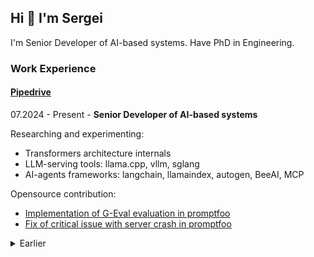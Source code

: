## Hi 👋 I'm Sergei

I'm Senior Developer of AI-based systems. Have PhD in Engineering.

### Work Experience

#### [Pipedrive](https://www.pipedrive.com/)

07.2024 - Present - **Senior Developer of AI-based systems**

Researching and experimenting:
- Transformers architecture internals
- LLM-serving tools: llama.cpp, vllm, sglang
- AI-agents frameworks: langchain, llamaindex, autogen, BeeAI, MCP

Opensource contribution:
- [Implementation of G-Eval evaluation in promptfoo](https://github.com/promptfoo/promptfoo/pull/2436)
- [Fix of critical issue with server crash in promptfoo](https://github.com/promptfoo/promptfoo/pull/3593)

<details>

<summary>Earlier</summary>

05.2020 - 06.2024 - **Senior Backend Developer**

One of cofounders (technical part) of [AI-powered Sales Assistant (AISA)](https://www.pipedrive.com/en/newsroom/pipedrive-unveiled-ai-powered-sales-assistant-to-significantly-boost-sales-performance)
- idea and implementation method of company-specific AI assistant;
- research and development of project prototype;
- ML algorithm update with automatic features selection and next action recommendation;
- full pipeline to delivery predictions and recommendations to customers;

Publications:
- [Naive Bayes Classifier Amplification](https://medium.com/pipedrive-engineering/naive-bayes-classifier-amplification-cedd959e002d)
- [Markovian Recommendations | Markov Chains](https://medium.com/pipedrive-engineering/next-best-action-recommendations-based-on-the-naive-bayes-behavioral-model-and-non-markovian-4e7a3d04cebc)

Opensource:
- [multithreading and multiprocessing tasks executor](https://github.com/schipiga/tasks-pool)
- [nodejs interactive debugger](https://github.com/schipiga/i-debug)
- [couchdb adapter for migration tool](https://github.com/schipiga/east-couchdb)
- [bug fixing in react player component](https://github.com/cookpete/react-player/pull/894)

08.2018 - 05.2020 - **Machine Learning Engineer**

Responsibilities:
- Develop solutions for production AI;
- Machine learning tools troubleshooting;
- Data scientists support;

Publications:
- [ML Code vs AWS Lambda Limits](https://medium.com/pipedrive-developers/ml-code-vs-aws-lambda-limits-6deb78a7e911)
- [Distribution density score](https://medium.com/@chipiga86/distribution-density-score-d8d22c9055b1)
- [Python monkey-patching like a boss](https://medium.com/@chipiga86/python-monkey-patching-like-a-boss-87d7ddb8098e)
- [Machine learning in tests generating](https://medium.com/@chipiga86/machine-learning-in-tests-generating-fcdd98a23d10)

OpenSource:
 - [Easy converter pandas -> tfrecords & tfrecords -> pandas](https://github.com/schipiga/pandas-tfrecords)
 - [Concurrent Queue Consumer](https://github.com/schipiga/queue-consumer)
 - [Minor fix in xgboost](https://github.com/dmlc/xgboost/pull/3676)
 - Minor fixes in mlflow:
   - https://github.com/mlflow/mlflow/pull/641
   - https://github.com/mlflow/mlflow/pull/658

#### [Derivco](https://www.derivco.com/)

04.2017 - 08.2018 - **Senior Automation Engineer**

Responsibilities:
- Technical leader of automation team
- Automation processes curation
- Automation tools selection
- Corporate automation tools development

Achievements:
- Set up automation flow and team from scratch
- Involved code review to automation flow
- Detailed documentation of all developed projects
- Developed automation courses for QA engineers

OpenSource:
- [Founder of functional testing platform GlaceJS](https://github.com/glacejs)
- [Jython library for native applications testing](https://github.com/schipiga/som)
- [Contribution to vuejs](https://github.com/vuejs/vue/pull/7738)
- Contribution to pixijs:
  - https://github.com/pixijs/pixijs/pull/4730
  - https://github.com/pixijs/pixijs/pull/4744
  - https://github.com/pixijs/pixijs/pull/4748
  - https://github.com/pixijs/pixijs/pull/4752

Presentaions:
- Speaker on TallinnJS Meetup;
- Speaker on Derivco DevNight "Automation";
- Speaker on Tallinn DevClub;

#### [Mirantis](https://www.mirantis.com/)

11.2016 - 04.2017 - **Senior Automation Engineer**

Responsibilities:
- [Architectural solutions of stepler project](https://github.com/Mirantis/stepler)
- Coordinating of stepler developers team
- Code review of stepler project.

Achievements:
- Cofounder, architect and core developer of stepler project:
  - http://stepler.readthedocs.io/
  - https://github.com/mirantis/stepler

OpenSource:
- [POM - microframework for Web UI testing](https://github.com/sergeychipiga/pom)
- [Dilium - distributed selenium with ansible](https://github.com/sergeychipiga/dilium)

Publications:
- [Python memory management to avoid leaks](http://automated-testing.info/t/cziklicheskie-ssylki-bez-utechek-pamyati-i-destrukcziya-obektov-v-pythone)
- [Web UI testing with POM](http://automated-testing.info/t/pom-kak-instrument-bystrogo-i-udobnogo-napisaniya-ui-testov-na-python)
- [STEPS-architecture for OpenStack testing](http://automated-testing.info/t/steps-arhitektura-na-primere-horizon-testov-openstacka)

03.2016 - 10.2016 - **Automation Engineer**

Responsibilities:
- Horizon QA
- Openstack testing
- Automation testing with selenium
- Code review
- Test coverage
- Test design

#### [Yandex](https://yandex.com/)

02.2014 - 02.2016 - **Automation Engineer**

Responsibilities:
- UI automated testing at ZOO of operation systems.
- Setup testbed at different operation systems.
- Cloud automated testing.
- Curation of junior automation engineers.
- Architect and main contributor to test framework.

OpenSource:
- [Participant of allure team](https://github.com/allure-framework)
- [Developer of nose-allure-plugin](https://pypi.python.org/pypi/nose-allure-plugin)
- Contribution to mitmproxy, uisoup, selenium, jenkins-allure-plugin, jenkins-naginator-plugin, pytest-allure-adaptor, pytest-ordering
</details>
